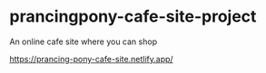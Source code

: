 # prancingpony-cafe-site-project

An online cafe site where you can shop

https://prancing-pony-cafe-site.netlify.app/
